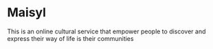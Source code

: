 <h1>Maisyl</h1>
	<p> This is an online cultural service that empower people to discover and express their way of life is their communities </p>
